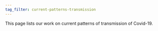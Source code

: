 ```yaml
---
tag_filter: current-patterns-transmission
---
```


This page lists our work on current patterns of transmission of Covid-19.
